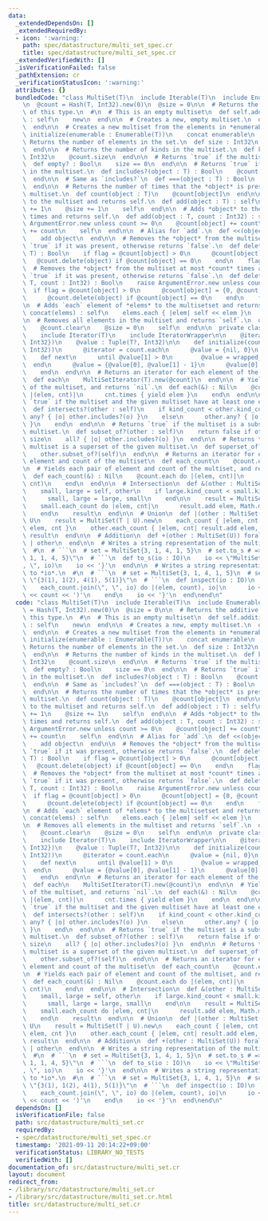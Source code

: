 ```yaml
---
data:
  _extendedDependsOn: []
  _extendedRequiredBy:
  - icon: ':warning:'
    path: spec/datastructure/multi_set_spec.cr
    title: spec/datastructure/multi_set_spec.cr
  _extendedVerifiedWith: []
  _isVerificationFailed: false
  _pathExtension: cr
  _verificationStatusIcon: ':warning:'
  attributes: {}
  bundledCode: "class MultiSet(T)\n  include Iterable(T)\n  include Enumerable(T)\n\
    \n  @count = Hash(T, Int32).new(0)\n  @size = 0\n\n  # Returns the additive identity\
    \ of this type.\n  #\n  # This is an empty multiset\n  def self.additive_identify\
    \ : self\n    new\n  end\n\n  # Creates a new, empty multiset.\n  def initialize\n\
    \  end\n\n  # Creates a new multiset from the elements in *enumerable*.\n  def\
    \ initialize(enumerable : Enumerable(T))\n    concat enumerable\n  end\n\n  #\
    \ Returns the number of elements in the set.\n  def size : Int32\n    @size\n\
    \  end\n\n  # Returns the number of kinds in the multiset.\n  def kind_count :\
    \ Int32\n    @count.size\n  end\n\n  # Returns `true` if the multiset is empty.\n\
    \  def empty? : Bool\n    size == 0\n  end\n\n  # Returns `true` if *object* exists\
    \ in the multiset.\n  def includes?(object : T) : Bool\n    @count[object] > 0\n\
    \  end\n\n  # Same as `includes?`\n  def ===(object : T) : Bool\n    includes?(object)\n\
    \  end\n\n  # Returns the number of times that the *object* is present in the\
    \ multiset.\n  def count(object : T)\n    @count[object]\n  end\n\n  # Adds *object*\
    \ to the multiset and returns self.\n  def add(object : T) : self\n    @count[object]\
    \ += 1\n    @size += 1\n    self\n  end\n\n  # Adds *object* to the multiset *count*\
    \ times and returns self.\n  def add(object : T, count : Int32) : self\n    raise\
    \ ArgumentError.new unless count >= 0\n    @count[object] += count\n    @size\
    \ += count\n    self\n  end\n\n  # Alias for `add`.\n  def <<(object : T) : self\n\
    \    add object\n  end\n\n  # Removes the *object* from the multiset and returns\
    \ `true` if it was present, otherwise returns `false`.\n  def delete(object :\
    \ T) : Bool\n    if flag = @count[object] > 0\n      @count[object] -= 1\n   \
    \   @count.delete(object) if @count[object] == 0\n    end\n    flag\n  end\n\n\
    \  # Removes the *object* from the multiset at most *count* times and returns\
    \ `true` if it was present, otherwise returns `false`.\n  def delete(object :\
    \ T, count : Int32) : Bool\n    raise ArgumentError.new unless count >= 0\n  \
    \  if flag = @count[object] > 0\n      @count[object] = {0, @count[object] - count}.max\n\
    \      @count.delete(object) if @count[object] == 0\n    end\n    flag\n  end\n\
    \n  # Adds `each` element of *elems* to the multisetset and returns self.\n  def\
    \ concat(elems) : self\n    elems.each { |elem| self << elem }\n    self\n  end\n\
    \n  # Removes all elements in the multiset and returns `self`.\n  def clear\n\
    \    @count.clear\n    @size = 0\n    self\n  end\n\n  private class MultiSetIterator(T)\n\
    \    include Iterator(T)\n    include IteratorWrapper\n\n    @iterator : Iterator({T,\
    \ Int32})\n    @value : Tuple(T?, Int32)\n\n    def initialize(count : Hash(T,\
    \ Int32))\n      @iterator = count.each\n      @value = {nil, 0}\n    end\n\n\
    \    def next\n      until @value[1] > 0\n        @value = wrapped_next\n    \
    \  end\n      @value = {@value[0], @value[1] - 1}\n      @value[0].not_nil!\n\
    \    end\n  end\n\n  # Returns an iterator for each element of the multiset.\n\
    \  def each\n    MultiSetIterator(T).new(@count)\n  end\n\n  # Yields each element\
    \ of the multiset, and returns `nil`.\n  def each(&) : Nil\n    @count.each do\
    \ |(elem, cnt)|\n      cnt.times { yield elem }\n    end\n  end\n\n  # Returns\
    \ `true` if the multiset and the given multiset have at least one element in common.\n\
    \  def intersects?(other : self)\n    if kind_count < other.kind_count\n     \
    \ any? { |o| other.includes?(o) }\n    else\n      other.any? { |o| includes?(o)\
    \ }\n    end\n  end\n\n  # Returns `true` if the multiset is a subset of the given\
    \ multiset.\n  def subset_of?(other : self)\n    return false if other.size <\
    \ size\n    all? { |o| other.includes?(o) }\n  end\n\n  # Returns true if the\
    \ multiset is a superset of the given multiset.\n  def superset_of?(other : self)\n\
    \    other.subset_of?(self)\n  end\n\n  # Returns an iterator for each tuple of\
    \ element and count of the multiset\n  def each_count\n    @count.each\n  end\n\
    \n  # Yields each pair of element and count of the multiset, and returns `nil`.\n\
    \  def each_count(&) : Nil\n    @count.each do |(elem, cnt)|\n      yield(elem,\
    \ cnt)\n    end\n  end\n\n  # Intersection\n  def &(other : MultiSet(T)) : self\n\
    \    small, large = self, other\n    if large.kind_count < small.kind_count\n\
    \      small, large = large, small\n    end\n\n    result = MultiSet(T).new\n\
    \    small.each_count do |elem, cnt|\n      result.add elem, Math.min(cnt, large.count(elem))\n\
    \    end\n    result\n  end\n\n  # Union\n  def |(other : MultiSet(U)) forall\
    \ U\n    result = MultiSet(T | U).new\n    each_count { |elem, cnt| result.add\
    \ elem, cnt }\n    other.each_count { |elem, cnt| result.add elem, cnt }\n   \
    \ result\n  end\n\n  # Addition\n  def +(other : MultiSet(U)) forall U\n    self\
    \ | other\n  end\n\n  # Writes a string representation of the multiset to *io*.\n\
    \  #\n  # ```\n  # set = MultiSet{3, 1, 4, 1, 5}\n  # set.to_s # => \"MultiSet{3,\
    \ 1, 1, 4, 5}\"\n  # ```\n  def to_s(io : IO)\n    io << \"MultiSet{\"\n    each.join(\"\
    , \", io)\n    io << '}'\n  end\n\n  # Writes a string representation of the multiset\
    \ to *io*.\n  #\n  # ```\n  # set = MultiSet{3, 1, 4, 1, 5}\n  # set.to_s # =>\
    \ \"{3(1), 1(2), 4(1), 5(1)}\"\n  # ```\n  def inspect(io : IO)\n    io << '{'\n\
    \    each_count.join(\", \", io) do |(elem, count), io|\n      io << elem << '('\
    \ << count << ')'\n    end\n    io << '}'\n  end\nend\n"
  code: "class MultiSet(T)\n  include Iterable(T)\n  include Enumerable(T)\n\n  @count\
    \ = Hash(T, Int32).new(0)\n  @size = 0\n\n  # Returns the additive identity of\
    \ this type.\n  #\n  # This is an empty multiset\n  def self.additive_identify\
    \ : self\n    new\n  end\n\n  # Creates a new, empty multiset.\n  def initialize\n\
    \  end\n\n  # Creates a new multiset from the elements in *enumerable*.\n  def\
    \ initialize(enumerable : Enumerable(T))\n    concat enumerable\n  end\n\n  #\
    \ Returns the number of elements in the set.\n  def size : Int32\n    @size\n\
    \  end\n\n  # Returns the number of kinds in the multiset.\n  def kind_count :\
    \ Int32\n    @count.size\n  end\n\n  # Returns `true` if the multiset is empty.\n\
    \  def empty? : Bool\n    size == 0\n  end\n\n  # Returns `true` if *object* exists\
    \ in the multiset.\n  def includes?(object : T) : Bool\n    @count[object] > 0\n\
    \  end\n\n  # Same as `includes?`\n  def ===(object : T) : Bool\n    includes?(object)\n\
    \  end\n\n  # Returns the number of times that the *object* is present in the\
    \ multiset.\n  def count(object : T)\n    @count[object]\n  end\n\n  # Adds *object*\
    \ to the multiset and returns self.\n  def add(object : T) : self\n    @count[object]\
    \ += 1\n    @size += 1\n    self\n  end\n\n  # Adds *object* to the multiset *count*\
    \ times and returns self.\n  def add(object : T, count : Int32) : self\n    raise\
    \ ArgumentError.new unless count >= 0\n    @count[object] += count\n    @size\
    \ += count\n    self\n  end\n\n  # Alias for `add`.\n  def <<(object : T) : self\n\
    \    add object\n  end\n\n  # Removes the *object* from the multiset and returns\
    \ `true` if it was present, otherwise returns `false`.\n  def delete(object :\
    \ T) : Bool\n    if flag = @count[object] > 0\n      @count[object] -= 1\n   \
    \   @count.delete(object) if @count[object] == 0\n    end\n    flag\n  end\n\n\
    \  # Removes the *object* from the multiset at most *count* times and returns\
    \ `true` if it was present, otherwise returns `false`.\n  def delete(object :\
    \ T, count : Int32) : Bool\n    raise ArgumentError.new unless count >= 0\n  \
    \  if flag = @count[object] > 0\n      @count[object] = {0, @count[object] - count}.max\n\
    \      @count.delete(object) if @count[object] == 0\n    end\n    flag\n  end\n\
    \n  # Adds `each` element of *elems* to the multisetset and returns self.\n  def\
    \ concat(elems) : self\n    elems.each { |elem| self << elem }\n    self\n  end\n\
    \n  # Removes all elements in the multiset and returns `self`.\n  def clear\n\
    \    @count.clear\n    @size = 0\n    self\n  end\n\n  private class MultiSetIterator(T)\n\
    \    include Iterator(T)\n    include IteratorWrapper\n\n    @iterator : Iterator({T,\
    \ Int32})\n    @value : Tuple(T?, Int32)\n\n    def initialize(count : Hash(T,\
    \ Int32))\n      @iterator = count.each\n      @value = {nil, 0}\n    end\n\n\
    \    def next\n      until @value[1] > 0\n        @value = wrapped_next\n    \
    \  end\n      @value = {@value[0], @value[1] - 1}\n      @value[0].not_nil!\n\
    \    end\n  end\n\n  # Returns an iterator for each element of the multiset.\n\
    \  def each\n    MultiSetIterator(T).new(@count)\n  end\n\n  # Yields each element\
    \ of the multiset, and returns `nil`.\n  def each(&) : Nil\n    @count.each do\
    \ |(elem, cnt)|\n      cnt.times { yield elem }\n    end\n  end\n\n  # Returns\
    \ `true` if the multiset and the given multiset have at least one element in common.\n\
    \  def intersects?(other : self)\n    if kind_count < other.kind_count\n     \
    \ any? { |o| other.includes?(o) }\n    else\n      other.any? { |o| includes?(o)\
    \ }\n    end\n  end\n\n  # Returns `true` if the multiset is a subset of the given\
    \ multiset.\n  def subset_of?(other : self)\n    return false if other.size <\
    \ size\n    all? { |o| other.includes?(o) }\n  end\n\n  # Returns true if the\
    \ multiset is a superset of the given multiset.\n  def superset_of?(other : self)\n\
    \    other.subset_of?(self)\n  end\n\n  # Returns an iterator for each tuple of\
    \ element and count of the multiset\n  def each_count\n    @count.each\n  end\n\
    \n  # Yields each pair of element and count of the multiset, and returns `nil`.\n\
    \  def each_count(&) : Nil\n    @count.each do |(elem, cnt)|\n      yield(elem,\
    \ cnt)\n    end\n  end\n\n  # Intersection\n  def &(other : MultiSet(T)) : self\n\
    \    small, large = self, other\n    if large.kind_count < small.kind_count\n\
    \      small, large = large, small\n    end\n\n    result = MultiSet(T).new\n\
    \    small.each_count do |elem, cnt|\n      result.add elem, Math.min(cnt, large.count(elem))\n\
    \    end\n    result\n  end\n\n  # Union\n  def |(other : MultiSet(U)) forall\
    \ U\n    result = MultiSet(T | U).new\n    each_count { |elem, cnt| result.add\
    \ elem, cnt }\n    other.each_count { |elem, cnt| result.add elem, cnt }\n   \
    \ result\n  end\n\n  # Addition\n  def +(other : MultiSet(U)) forall U\n    self\
    \ | other\n  end\n\n  # Writes a string representation of the multiset to *io*.\n\
    \  #\n  # ```\n  # set = MultiSet{3, 1, 4, 1, 5}\n  # set.to_s # => \"MultiSet{3,\
    \ 1, 1, 4, 5}\"\n  # ```\n  def to_s(io : IO)\n    io << \"MultiSet{\"\n    each.join(\"\
    , \", io)\n    io << '}'\n  end\n\n  # Writes a string representation of the multiset\
    \ to *io*.\n  #\n  # ```\n  # set = MultiSet{3, 1, 4, 1, 5}\n  # set.to_s # =>\
    \ \"{3(1), 1(2), 4(1), 5(1)}\"\n  # ```\n  def inspect(io : IO)\n    io << '{'\n\
    \    each_count.join(\", \", io) do |(elem, count), io|\n      io << elem << '('\
    \ << count << ')'\n    end\n    io << '}'\n  end\nend\n"
  dependsOn: []
  isVerificationFile: false
  path: src/datastructure/multi_set.cr
  requiredBy:
  - spec/datastructure/multi_set_spec.cr
  timestamp: '2021-09-11 20:14:22+09:00'
  verificationStatus: LIBRARY_NO_TESTS
  verifiedWith: []
documentation_of: src/datastructure/multi_set.cr
layout: document
redirect_from:
- /library/src/datastructure/multi_set.cr
- /library/src/datastructure/multi_set.cr.html
title: src/datastructure/multi_set.cr
---
```

